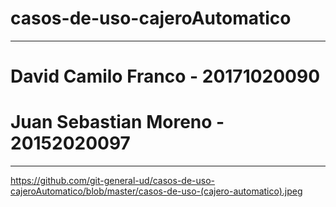 # casos-de-uso-cajeroAutomatico


<hr>
 <h1 > David Camilo Franco - 20171020090
 <h1><strong>Juan Sebastian Moreno - 20152020097</strong></h1>
<hr>
  
  https://github.com/git-general-ud/casos-de-uso-cajeroAutomatico/blob/master/casos-de-uso-(cajero-automatico).jpeg
